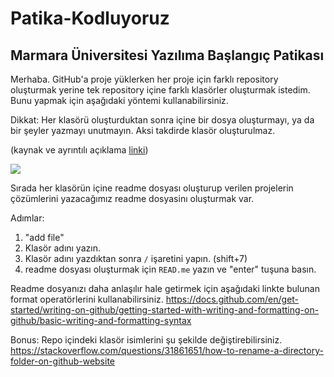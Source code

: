 # Patika-Kodluyoruz
## Marmara Üniversitesi Yazılıma Başlangıç Patikası

Merhaba.
GitHub'a proje yüklerken her proje için farklı repository oluşturmak yerine tek repository içine farklı klasörler oluşturmak istedim.
Bunu yapmak için aşağıdaki yöntemi kullanabilirsiniz.

Dikkat: Her klasörü oluşturduktan sonra içine bir dosya oluşturmayı, ya da bir şeyler yazmayı unutmayın. Aksi takdirde klasör oluşturulmaz.

(kaynak ve ayrıntılı açıklama [linki](https://sdet-tomaszbuga.medium.com/shortz-how-to-create-subfolders-in-your-github-repository-255d340b298c))

![](https://miro.medium.com/max/640/1*bAAiw1pNFLqJliGO-2ETSg.gif)

Sırada her klasörün içine readme dosyası oluşturup verilen projelerin çözümlerini yazacağımız readme dosyasinı oluşturmak var.

Adımlar:

1. "add file"
2. Klasör adını yazın.
3. Klasör adını yazdıktan sonra ```/``` işaretini yapın. (shift+7)
5. readme dosyası oluşturmak için ```READ.me``` yazın ve "enter" tuşuna basın.

Readme dosyanızı daha anlaşılır hale getirmek için aşağıdaki linkte bulunan format operatörlerini kullanabilirsiniz.
https://docs.github.com/en/get-started/writing-on-github/getting-started-with-writing-and-formatting-on-github/basic-writing-and-formatting-syntax

Bonus: Repo içindeki klasör isimlerini şu şekilde değiştirebilirsiniz.
https://stackoverflow.com/questions/31861651/how-to-rename-a-directory-folder-on-github-website 

